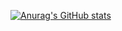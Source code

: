 
[![Anurag's GitHub stats](https://github-readme-stats.vercel.app/api?username=Abdul-AZ)](https://github.com/anuraghazra/github-readme-stats)
